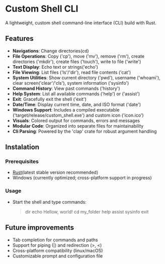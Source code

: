 # Custom Shell CLI

A lightweight, custom shell command-line interface (CLI) build with Rust.

## Features

-   **Navigations**: Change directories(cd)
-   **File Operations**: Copy ('cp'), move ('mv'), remove ('rm'), create directories ('mkdir'), create files ('touch'), write to file ('write')
-   **Text Display**: Echo text or strings('echo')
-   **File Viewing**: List files ('ls'/'dir'), read file contents ('cat')
-   **System Utilities**: Show current directory ('pwd'), username ('whoami'), clear screen('clear'/'cls'), system information ('sysinfo')
-   **Command History**: View past commands ('history')
-   **Help System**: List all available commands ('help') or ('assist')
-   **Exit**: Gracefully exit the shell ('exit')
-   **Date/Time**: Display current time, date, and ISO format ('date')
-   **Windows Support**: Includes a compiled executable ('target/release/custom_shell.exe') and custom icon ('icon.ico')
-   **Visuals**: Colored output for commands, errors and messages
-   **Modular Code**: Organized into separate files for maintainability
-   **Cli Parsing**: Powered by the 'clap' crate for robust argument handling

## Instalation

### Prerequisites

-   [Rust](https://www.rust-lang.org/tools/install)(latest stable version recommended)
-   Windows (currently optimized; cross-platform support in progress)

### Usage

-   Start the shell and type commands:
    > dir
    > echo Hellow, world!
    > cd my_folder
    > help
    > assist
    > sysinfo
    > exit

## Future improvements

-   Tab completion for commands and paths
-   Support for piping (|) and redirection (>, <)
-   Cross-platform compatibility (linux/macOS)
-   Customizable prompt and configuration file
